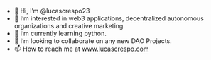 - 👋 Hi, I’m @lucascrespo23
- 👀 I’m interested in web3 applications, decentralized autonomous organizations and creative marketing.
- 🌱 I’m currently learning python.
- 💞️ I’m looking to collaborate on any new DAO Projects.
- 📫 How to reach me at www.lucascrespo.com

<!---
lucascrespo23/lucascrespo23 is a ✨ special ✨ repository because its `README.md` (this file) appears on your GitHub profile.
You can click the Preview link to take a look at your changes.
--->
